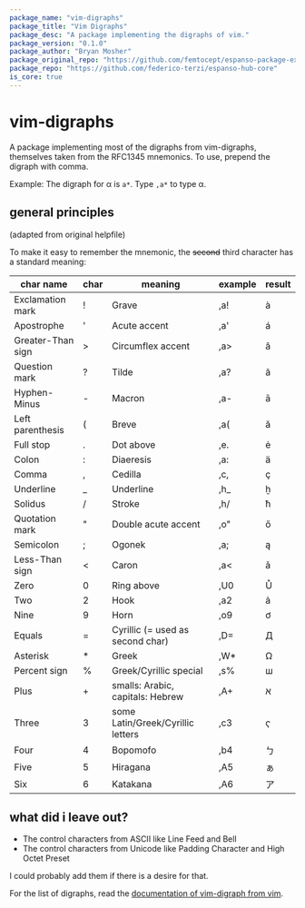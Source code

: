 ```yaml
---
package_name: "vim-digraphs"
package_title: "Vim Digraphs"
package_desc: "A package implementing the digraphs of vim."
package_version: "0.1.0"
package_author: "Bryan Mosher"
package_original_repo: "https://github.com/femtocept/espanso-package-example"
package_repo: "https://github.com/federico-terzi/espanso-hub-core"
is_core: true
---
```


# vim-digraphs 

A package implementing most of the digraphs from vim-digraphs, themselves taken from the RFC1345 mnemonics. To use, prepend the digraph with comma.

Example: The digraph for α is `a*`. Type `,a*` to type α.

## general principles
(adapted from original helpfile)

To make it easy to remember the mnemonic, the ~~second~~ third character has
a standard meaning:

| char name             | char  | meaning                           | example | result |
|-----------------------|-------|-----------------------------------|---------|--------|
| Exclamation mark      | !     | Grave                             | ,a! | à |
| Apostrophe            | '     | Acute accent                      | ,a' | á |
| Greater-Than sign     | >     | Circumflex accent                 | ,a> | â |
| Question mark         | ?     | Tilde                             | ,a? | ã |
| Hyphen-Minus          | -     | Macron                            | ,a- | ā |
| Left parenthesis      | (     | Breve                             | ,a( | ă |
| Full stop             | .     | Dot above                         | ,e. | ė |
| Colon                 | :     | Diaeresis                         | ,a: | ä |
| Comma                 | ,     | Cedilla                           | ,c, | ç |
| Underline             | _     | Underline                         | ,h_ | ẖ |
| Solidus               | /     | Stroke                            | ,h/ | ħ |
| Quotation mark        | "     | Double acute accent               | ,o" | ő |
| Semicolon             | ;     | Ogonek                            | ,a; | ą |
| Less-Than sign        | <     | Caron                             | ,a< | ǎ |
| Zero                  | 0     | Ring above                        | ,U0 | Ů |
| Two                   | 2     | Hook                              | ,a2 | ả |
| Nine                  | 9     | Horn                              | ,o9 | ơ |
| Equals                | =     | Cyrillic (= used as second char)  | ,D= | Д |
| Asterisk              | *     | Greek                             | ,W* | Ω |
| Percent sign          | %     | Greek/Cyrillic special            | ,s% | ш |
| Plus                  | +     | smalls: Arabic, capitals: Hebrew  | ,A+ | א |
| Three                 | 3     | some Latin/Greek/Cyrillic letters | ,c3 | ҁ |
| Four                  | 4     | Bopomofo                          | ,b4 | ㄅ |
| Five                  | 5     | Hiragana                          | ,A5 | ぁ |
| Six                   | 6     | Katakana                          | ,A6 | ア |

## what did i leave out?

- The control characters from ASCII like Line Feed and Bell
- The control characters from Unicode like Padding Character and High Octet Preset

I could probably add them if there is a desire for that.

For the list of digraphs, read the [documentation of vim-digraph from
vim](https://vimhelp.org/digraph.txt.html#digraphs-default).
